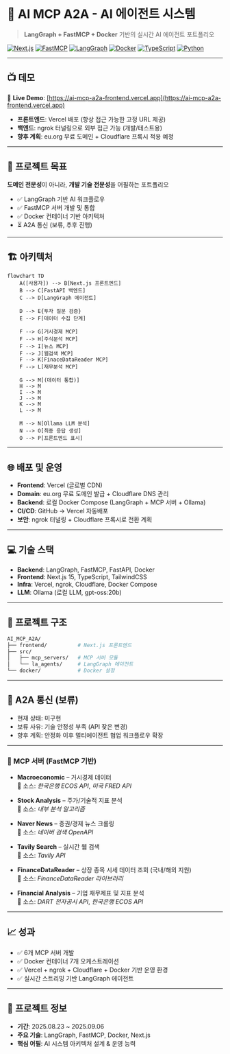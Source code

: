 # 🤖 AI MCP A2A - AI 에이전트 시스템

> **LangGraph + FastMCP + Docker** 기반의 실시간 AI 에이전트 포트폴리오

[![Next.js](https://img.shields.io/badge/Next.js-15-black)](https://nextjs.org/)
[![FastMCP](https://img.shields.io/badge/FastMCP-2.11.3-blue)](https://github.com/jlowin/fastmcp)
[![LangGraph](https://img.shields.io/badge/LangGraph-0.6.2-green)](https://langchain-ai.github.io/langgraph/)
[![Docker](https://img.shields.io/badge/Docker-Compose-blue)](https://www.docker.com/)
[![TypeScript](https://img.shields.io/badge/TypeScript-5.0-blue)](https://www.typescriptlang.org/)
[![Python](https://img.shields.io/badge/Python-3.12-yellow)](https://www.python.org/)

---

## 📺 데모

🔗 **Live Demo**: [https://ai-mcp-a2a-frontend.vercel.app](https://ai-mcp-a2a-frontend.vercel.app)

- **프론트엔드**: Vercel 배포 (항상 접근 가능한 고정 URL 제공)
- **백엔드**: ngrok 터널링으로 외부 접근 가능 (개발/테스트용)
- **향후 계획**: eu.org 무료 도메인 + Cloudflare 프록시 적용 예정

---

## 🎯 프로젝트 목표

**도메인 전문성**이 아니라, **개발 기술 전문성**을 어필하는 포트폴리오

- ✅ LangGraph 기반 AI 워크플로우
- ✅ FastMCP 서버 개발 및 통합
- ✅ Docker 컨테이너 기반 아키텍처
- ⏳ A2A 통신 (보류, 추후 진행)

---

## 🏗️ 아키텍처

```mermaid
flowchart TD
    A([사용자]) --> B[Next.js 프론트엔드]
    B --> C[FastAPI 백엔드]
    C --> D[LangGraph 에이전트]

    D --> E{투자 질문 검증}
    E --> F[데이터 수집 단계]

    F --> G[거시경제 MCP]
    F --> H[주식분석 MCP]
    F --> I[뉴스 MCP]
    F --> J[웹검색 MCP]
    F --> K[FinaceDataReader MCP]
    F --> L[재무분석 MCP]

    G --> M[(데이터 통합)]
    H --> M
    I --> M
    J --> M
    K --> M
    L --> M

    M --> N[Ollama LLM 분석]
    N --> O[최종 응답 생성]
    O --> P[프론트엔드 표시]
```

---

## 🌐 배포 및 운영

- **Frontend**: Vercel (글로벌 CDN)
- **Domain**: eu.org 무료 도메인 발급 + Cloudflare DNS 관리
- **Backend**: 로컬 Docker Compose (LangGraph + MCP 서버 + Ollama)
- **CI/CD**: GitHub → Vercel 자동배포
- **보안**: ngrok 터널링 + Cloudflare 프록시로 전환 계획

---

## 💻 기술 스택

- **Backend**: LangGraph, FastMCP, FastAPI, Docker
- **Frontend**: Next.js 15, TypeScript, TailwindCSS
- **Infra**: Vercel, ngrok, Cloudflare, Docker Compose
- **LLM**: Ollama (로컬 LLM, gpt-oss:20b)

---

## 📂 프로젝트 구조

```bash
AI_MCP_A2A/
├── frontend/          # Next.js 프론트엔드
├── src/
│   ├── mcp_servers/   # MCP 서버 모듈
│   └── la_agents/     # LangGraph 에이전트
└── docker/            # Docker 설정
```

---

## 🚧 A2A 통신 (보류)

- 현재 상태: 미구현
- 보류 사유: 기술 안정성 부족 (API 잦은 변경)
- 향후 계획: 안정화 이후 멀티에이전트 협업 워크플로우 확장

---

### 📡 MCP 서버 (FastMCP 기반)

- **Macroeconomic** – 거시경제 데이터  
  🔗 소스: _한국은행 ECOS API_, _미국 FRED API_

- **Stock Analysis** – 주가/기술적 지표 분석  
  🔗 소스: _내부 분석 알고리즘_

- **Naver News** – 증권/경제 뉴스 크롤링  
  🔗 소스: _네이버 검색 OpenAPI_

- **Tavily Search** – 실시간 웹 검색  
  🔗 소스: _Tavily API_

- **FinanceDataReader** – 상장 종목 시세 데이터 조회 (국내/해외 지원)  
  🔗 소스: _FinanceDataReader 라이브러리_

- **Financial Analysis** – 기업 재무제표 및 지표 분석  
  🔗 소스: _DART 전자공시 API_, _한국은행 ECOS API_

---

## 📈 성과

- ✅ 6개 MCP 서버 개발
- ✅ Docker 컨테이너 7개 오케스트레이션
- ✅ Vercel + ngrok + Cloudflare + Docker 기반 운영 환경
- ✅ 실시간 스트리밍 기반 LangGraph 에이전트

---

## 🤝 프로젝트 정보

- **기간**: 2025.08.23 \~ 2025.09.06
- **주요 기술**: LangGraph, FastMCP, Docker, Next.js
- **핵심 어필**: AI 시스템 아키텍처 설계 & 운영 능력
